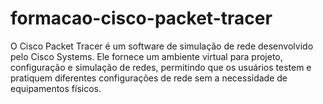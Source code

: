 # formacao-cisco-packet-tracer
 O Cisco Packet Tracer é um software de simulação de rede desenvolvido pelo Cisco Systems. Ele fornece um ambiente virtual para projeto, configuração e simulação de redes, permitindo que os usuários testem e pratiquem diferentes configurações de rede sem a necessidade de equipamentos físicos.
